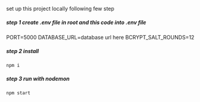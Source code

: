 set up this project locally following few step
##### step 1 create .env file in root and this code into .env file

PORT=5000
DATABASE_URL=database url here
BCRYPT_SALT_ROUNDS=12


##### step 2 install

    npm i


##### step 3 run with nodemon

    npm start